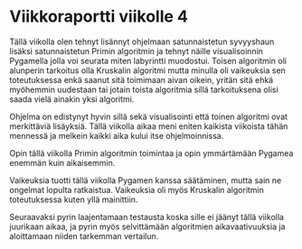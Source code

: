 # Viikkoraportti viikolle 4

Tällä viikolla olen tehnyt lisännyt ohjelmaan satunnaistetun syvyyshaun lisäksi satunnaistetun Primin algoritmin ja tehnyt näille visualisoinnin Pygamella jolla voi seurata miten labyrintti muodostui. Toisen algoritmin oli alunperin tarkoitus olla Kruskalin algoritmi mutta minulla oli vaikeuksia sen toteutuksessa enkä saanut sitä toimimaan aivan oikein, yritän sitä ehkä myöhemmin uudestaan tai jotain toista algoritmia sillä tarkoituksena olisi saada vielä ainakin yksi algoritmi.

Ohjelma on edistynyt hyvin sillä sekä visualisointi että toinen algoritmi ovat merkittäviä lisäyksiä. Tällä viikolla aikaa meni eniten kaikista viikoista tähän mennessä ja melkein kaikki aika kului itse ohjelmoinnissa.

Opin tällä viikolla Primin algoritmin toimintaa ja opin ymmärtämään Pygamea enemmän kuin aikaisemmin.

Vaikeuksia tuotti tällä viikolla Pygamen kanssa säätäminen, mutta sain ne ongelmat lopulta ratkaistua. Vaikeuksia oli myös Kruskalin algoritmin toteutuksessa kuten yllä mainittiin.

Seuraavaksi pyrin laajentamaan testausta koska sille ei jäänyt tällä viikolla juurikaan aikaa, ja pyrin myös selvittämään algoritmien aikavaativuuksia ja aloittamaan niiden tarkemman vertailun.

